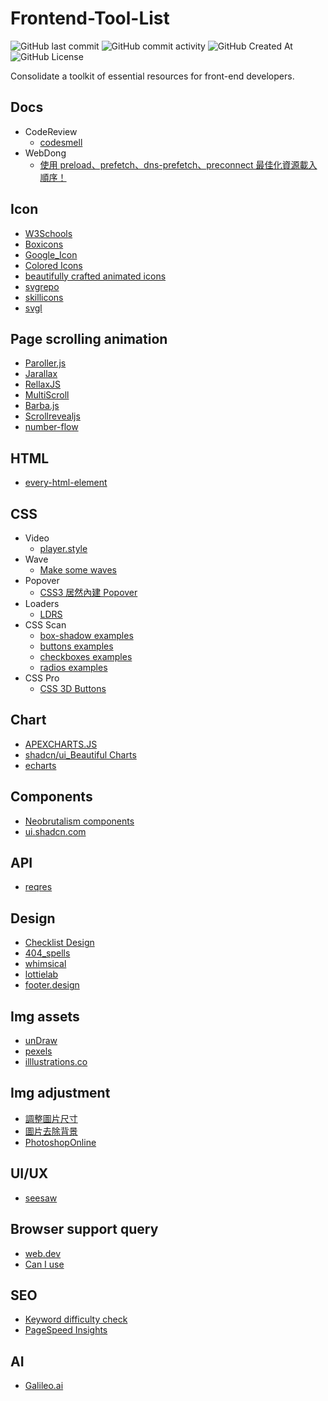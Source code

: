 # Frontend-Tool-List
![GitHub last commit](https://img.shields.io/github/last-commit/Xiang511/Frontend-Tools?display_timestamp=committer&style=flat-square) ![GitHub commit activity](https://img.shields.io/github/commit-activity/y/Xiang511/Frontend-Tools?style=flat-square) ![GitHub Created At](https://img.shields.io/github/created-at/Xiang511/Frontend-Tools?style=flat-square) ![GitHub License](https://img.shields.io/github/license/Xiang511/Frontend-Tools?style=flat-square)

Consolidate a toolkit of essential resources for front-end developers.

## Docs
- CodeReview
  - [codesmell](https://luzkan.github.io/smells/)
- WebDong
  - [使用 preload、prefetch、dns-prefetch、preconnect 最佳化資源載入順序！](https://www.webdong.dev/post/optimizing-assets-loading-in-advance/)

## Icon
- [W3Schools](https://www.w3schools.com/icons/default.asp)
- [Boxicons](https://boxicons.com/?query=)
- [Google_Icon](https://fonts.google.com/icons?hl=zh-tw&selected=Material+Symbols+Outlined:inventory_2:FILL@0;wght@400;GRAD@0;opsz@24&icon.size=24&icon.color=%235f6368)
- [Colored Icons](https://colored-icons.vercel.app/)
- [beautifully crafted animated icons](https://icons.pqoqubbw.dev/)
- [svgrepo](https://www.svgrepo.com/)
- [skillicons](https://skillicons.dev/)
- [svgl](https://svgl.app/)
  
## Page scrolling animation
- [Paroller.js](https://tgomilar.github.io/paroller.js/)
- [Jarallax](https://jarallax.nkdev.info/)
- [RellaxJS](https://dixonandmoe.com/rellax/)
- [MultiScroll](https://alvarotrigo.com/multiScroll/)
- [Barba.js](https://barba.js.org/)
- [Scrollrevealjs](https://scrollrevealjs.org/)
- [number-flow](https://number-flow.barvian.me/vue)

## HTML 
- [every-html-element](https://iamwillwang.com/every-html-element/)

## CSS
- Video
  - [player.style](https://player.style/)
- Wave
  - [Make some waves](https://getwaves.io/)
- Popover
  - [CSS3 居然內建 Popover ](https://uneven-tarantula-5e0.notion.site/CSS3-Popover-JavaScript-15848a1740bf80c29fcdf88931be9e95)
- Loaders
  - [LDRS](https://uiball.com/ldrs/)
- CSS Scan
  - [box-shadow examples](https://getcssscan.com/css-box-shadow-examples)
  - [buttons examples](https://getcssscan.com/css-buttons-examples?ref=beautifulboxshadow-bottom)
  - [checkboxes examples](https://getcssscan.com/css-checkboxes-examples?ref=beautifulbuttons-bottom)
  - [radios examples](https://getcssscan.com/css-radios-examples?ref=beautifulcheckboxes-bottom)
- CSS Pro
  - [CSS 3D Buttons](https://csspro.com/css-3d-buttons?ref=beautifulradios-bottom)

## Chart
- [APEXCHARTS.JS](https://apexcharts.com/)
- [shadcn/ui_Beautiful Charts](https://ui.shadcn.com/charts)
- [echarts](https://echarts.apache.org/examples/zh/index.html#chart-type-line)

## Components
- [Neobrutalism components](https://www.neobrutalism.dev/)
- [ui.shadcn.com](https://ui.shadcn.com/docs/components/)

## API
 - [reqres](https://reqres.in/)

## Design
- [Checklist Design](https://www.checklist.design/)
- [404_spells](https://www.designspells.com/?tag=404)
- [whimsical](https://whimsical.com/)
- [lottielab](https://www.lottielab.com/)
- [footer.design](http://footer.design/)

## Img assets
- [unDraw](https://undraw.co/illustrations)
- [pexels](https://www.pexels.com/zh-tw/)
- [illlustrations.co](https://illlustrations.co/)

## Img adjustment
 - [調整圖片尺寸](https://www.peko-step.com/zhtw/tool/resize.html)
 - [圖片去除背景](https://www.stickermule.com/trace)
 - [PhotoshopOnline](https://www.photopea.com/)

## UI/UX
- [seesaw](https://www.seesaw.website/)

## Browser support query
- [web.dev](https://web.dev/baseline?hl=zh-tw)
- [Can I use](https://caniuse.com/)


## SEO
- [Keyword difficulty check](https://ahrefs.com/zh/keyword-difficulty)
- [PageSpeed Insights](https://pagespeed.web.dev/)

## AI
- [Galileo.ai](https://www.usegalileo.ai/explore/features/web)





